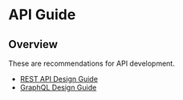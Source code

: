 # API Guide

## Overview

These are recommendations for API development.

- [REST API Design Guide](rest-api-design/)
- [GraphQL Design Guide](GraphQL-Design-Guide.md)
